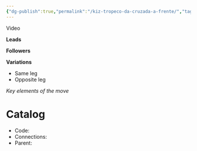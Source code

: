 ```yaml
---
{"dg-publish":true,"permalink":"/kiz-tropeco-da-cruzada-a-frente/","tags":["kizomba/step","todo"],"created":"2025-01-28T11:36:17.035-05:00","updated":"2025-06-05T09:17:11.466-04:00"}
---
```



Video

**Leads**

**Followers**

**Variations**
- Same leg
- Opposite leg

*Key elements of the move*

# Catalog

- Code:
- Connections:
- Parent:
